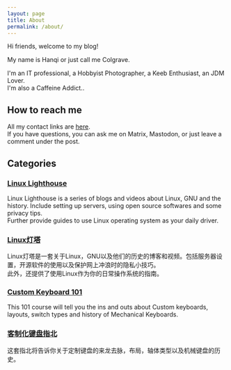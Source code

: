 ```yaml
---
layout: page
title: About
permalink: /about/
---
```

Hi friends, welcome to my blog!

My name is Hanqi or just call me Colgrave.

I'm an IT professional, a Hobbyist Photographer, a Keeb Enthusiast, an JDM Lover.  
I'm also a Caffeine Addict..

## How to reach me
All my contact links are [here](/contact/).  
If you have questions, you can ask me on Matrix, Mastodon, or just leave a comment under the post.

## Categories
### [Linux Lighthouse](/linux-lighthouse)
Linux Lighthouse is a series of blogs and videos about Linux, GNU and the history. Include setting up servers, using open source softwares and some privacy tips.  
Further provide guides to use Linux operating system as your daily driver.

### [Linux灯塔](/linux%E7%81%AF%E5%A1%94)
Linux灯塔是一套关于Linux，GNU以及他们的历史的博客和视频。包括服务器设置，开源软件的使用以及保护网上冲浪时的隐私小技巧。  
此外，还提供了使用Linux作为你的日常操作系统的指南。

### [Custom Keyboard 101](/custom-keyboard-101)
This 101 course will tell you the ins and outs about Custom keyboards, layouts, switch types and history of Mechanical Keyboards.

### [客制化键盘指北](/%E5%AE%A2%E5%88%B6%E5%8C%96%E9%94%AE%E7%9B%98%E6%8C%87%E5%8C%97)
这套指北将告诉你关于定制键盘的来龙去脉，布局，轴体类型以及机械键盘的历史。
